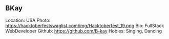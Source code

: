 ## BKay
Location: USA
Photo: https://hacktoberfestswaglist.com/img/Hacktoberfest_19.png
Bio: FullStack WebDeveloper
Github: https://github.com/B-kay
Hobies: Singing, Dancing
